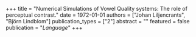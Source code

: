 +++
title = "Numerical Simulations of Vowel Quality systems: The role of perceptual contrast."
date = 1972-01-01
authors = ["Johan Liljencrants", "Björn Lindblom"]
publication_types = ["2"]
abstract = ""
featured = false
publication = "*Language*"
+++

